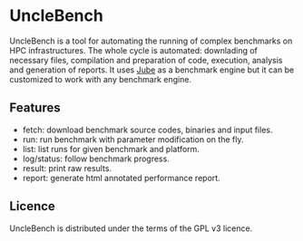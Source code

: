 # UncleBench

UncleBench is a tool for automating the running of complex benchmarks on HPC infrastructures.
The whole cycle is automated: downlading of necessary files, compilation and preparation of code,
execution, analysis and generation of reports.
It uses [Jube](http://www.fz-juelich.de/ias/jsc/EN/Expertise/Support/Software/JUBE/_node.html)
as a benchmark engine but it can be customized to work with any benchmark engine.

## Features

- fetch: download benchmark source codes, binaries and input files.
- run: run benchmark with parameter modification on the fly.
- list: list runs for given benchmark and platform.
- log/status: follow benchmark progress.
- result: print raw results.
- report: generate html annotated performance report.

Licence
-------

UncleBench is distributed under the terms of the GPL v3 licence.
